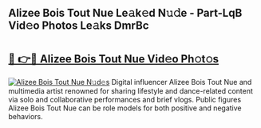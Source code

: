 ## Alizee Bois Tout Nue Le𝚊k𝚎d N𝚞𝚍e - Part-LqB Vid𝚎o Photos Le𝚊ks DmrBc

# <h2><a href="http://fb4vtmg.evod.top/?m=Alizee+Bois+Tout+Nue">🔗 👉🔴 Alizee Bois Tout Nue Vid𝚎o Ph𝚘t𝚘s</a></h2>

[![Alizee Bois Tout Nue N𝚞d𝚎s](https://i.imgur.com/8V9OHl7.gif)](http://fb4vtmg.evod.top/?m=Alizee+Bois+Tout+Nue)
Digital influencer Alizee Bois Tout Nue and multimedia artist renowned for sharing lifestyle and dance-related content via solo and collaborative performances and brief vlogs. Public figures Alizee Bois Tout Nue can be role models for both positive and negative behaviors. 
